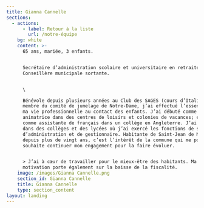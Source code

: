```yaml
---
title: Gianna Cannelle
sections:
  - actions:
      - label: Retour à la liste
        url: /notre-équipe
    bg: white
    content: >-
      65 ans, mariée, 3 enfants.


      Secrétaire d’administration scolaire et universitaire en retraite.
      Conseillère municipale sortante.


      \

      Bénévole depuis plusieurs années au Club des SAGES (cours d’Italien),
      membre du comité de jumelage de Notre-Dame, j’ai effectué l’essentiel de
      ma vie professionnelle au contact des enfants. J’ai débuté comme
      animatrice dans des centres de loisirs et colonies de vacances; ensuite
      comme assistante de français dans un collège en Angleterre. J’ai travaillé
      dans des collèges et des lycées où j’ai exercé les fonctions de secrétaire
      d’administration et de gestionnaire. Habitante de Saint-Jean de Monts
      depuis plus de vingt ans, c’est l’intérêt de la commune qui me porte et je
      souhaite continuer mon engagement pour la faire évoluer. 


      > J’ai à cœur de travailler pour le mieux-être des habitants. Ma
      motivation porte également sur la baisse de la fiscalité.
    image: /images/Gianna Cannelle.png
    section_id: Gianna Cannelle
    title: Gianna Cannelle
    type: section_content
layout: landing
---
```


